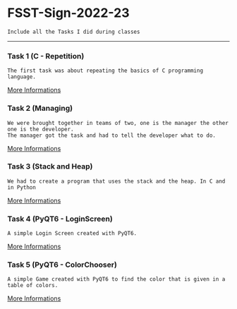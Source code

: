 # FSST-Sign-2022-23
    Include all the Tasks I did during classes

---

### Task 1 (C - Repetition)
    The first task was about repeating the basics of C programming language.

[More Informations](https://github.com/dpfurners/FSST-Sign-2022-23/blob/master/2022_09_19_C_Wiederholung/README.md)

### Task 2 (Managing)
    We were brought together in teams of two, one is the manager the other one is the developer.
    The manager got the task and had to tell the developer what to do.

[More Informations](https://github.com/dpfurners/FSST-Sign-2022-23/blob/master/2022_10_03_Managing/README.md)

### Task 3 (Stack and Heap)
    We had to create a program that uses the stack and the heap. In C and in Python

[More Informations](https://github.com/dpfurners/FSST-Sign-2022-23/blob/master/2022_10_10_Stack_Heap/README.md)

### Task 4 (PyQT6 - LoginScreen)
    A simple Login Screen created with PyQT6.

[More Informations](https://github.com/dpfurners/FSST-Sign-2022-23/blob/master/2023_1_23_PyQT6_Login/README.md)

### Task 5 (PyQT6 - ColorChooser)
    A simple Game created with PyQT6 to find the color that is given in a table of colors.

[More Informations](https://github.com/dpfurners/FSST-Sign-2022-23/blob/master/2023_1_30_PyQT6_ColorChooser/README.md)